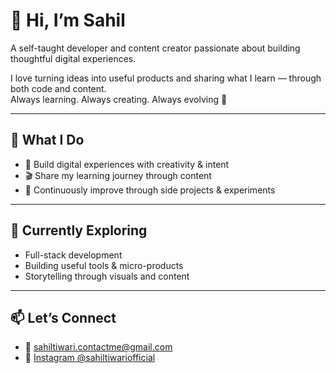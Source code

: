# 👋 Hi, I’m Sahil

A self-taught developer and content creator passionate about building thoughtful digital experiences.

I love turning ideas into useful products and sharing what I learn — through both code and content.  
Always learning. Always creating. Always evolving 🚀

---

## 🔧 What I Do

- 📱 Build digital experiences with creativity & intent  
- 🎬 Share my learning journey through content  
- 🧠 Continuously improve through side projects & experiments

---

## 🧠 Currently Exploring

- Full-stack development  
- Building useful tools & micro-products  
- Storytelling through visuals and content

---

## 📫 Let’s Connect

- 📧 [sahiltiwari.contactme@gmail.com](mailto:sahiltiwari.contactme@gmail.com)  
- 📸 [Instagram @sahiltiwariofficial](https://instagram.com/sahiltiwariofficial)

